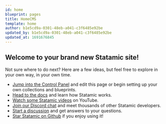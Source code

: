 ```yaml
---
id: home
blueprint: pages
title: HomeCMS
template: home
author: b1e5cd9a-0301-48eb-a041-c3f6485e92be
updated_by: b1e5cd9a-0301-48eb-a041-c3f6485e92be
updated_at: 1691676845
---
```

## Welcome to your brand new Statamic site!

Not sure where to do next? Here are a few ideas, but feel free to explore in your own way, in your own time.

- [Jump into the Control Panel](/cp) and edit this page or begin setting up your own collections and blueprints.
- [Head to the docs](https://statamic.dev) and learn how Statamic works.
- [Watch some Statamic videos](https://youtube.com/statamic) on YouTube.
- [Join our Discord chat](https://statamic.com/discord) and meet thousands of other Statamic developers.
- [Start a discussion](https://github.com/statamic/cms/discussions) and get answers to your questions.
- [Star Statamic on Github](https://github.com/statamic/cms) if you enjoy using it!